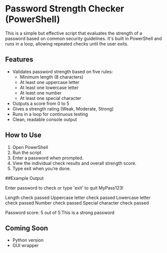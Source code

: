 # Password Strength Checker (PowerShell)

This is a simple but effective script that evaluates the strength of a password based on common security guidelines. 
It's built in PowerShell and runs in a loop, allowing repeated checks until the user exits.

## Features

- Validates password strength based on five rules:
  - Minimum length (8 characters)
  - At least one uppercase letter
  - At least one lowercase letter
  - At least one number
  - At least one special character
- Outputs a score from 0 to 5
- Gives a strength rating (Weak, Moderate, Strong)
- Runs in a loop for continuous testing
- Clean, readable console output

## How to Use

1. Open PowerShell
2. Run the script
3. Enter a password when prompted.
4. View the individual check results and overall strength score.
5. Type exit when you’re done.

##Example Output

Enter password to check or type 'exit' to quit
MyPass123!

Length check passed
Uppercase letter check passed
Lowercase letter check passed
Number check passed
Special character check passed

Password score: 5 out of 5
This is a strong password

## Coming Soon

- Python version
- GUI wrapper
